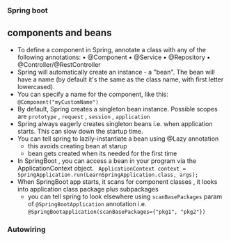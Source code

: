 ### Spring boot

## components and beans
- To define a component in Spring, annotate a class with any of the following annotations:
    • @Component
    • @Service
    • @Repository
    • @Controller/@RestController
- Spring will automatically create an instance - a "bean". The bean will have a name (by default it's the same as the class name, with first letter lowercased).
- You can specify a name for the component, like this: `@Component("myCustomName")`
- By default, Spring creates a singleton bean instance. Possible scopes are `prototype` , `request` , `session` , `application`
- Spring always eagerly creates singleton beans i.e. when application starts. This can slow down the startup time.
- You can tell spring to lazily-instantiate a bean using @Lazy annotation
    - this avoids creating bean at starup 
    - bean gets created when its needed for the first time
- In SpringBoot , you can access a bean in your program via the ApplicationContext object.
    ` ApplicationContext context = SpringApplication.run(LearnSpringApplication.class, args);`
- When SpringBoot app starts, it scans for component classes , it looks into application class package plus subpackages
    - you can tell spring to look elsewhere using `scanBasePackages` param of `@SpringBootApplication` annotation 
      i.e. `@SpringBootapplication(scanBasePackages={"pkg1", "pkg2"})`

### Autowiring
      


